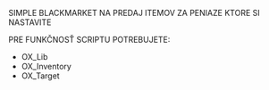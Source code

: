 SIMPLE BLACKMARKET NA PREDAJ ITEMOV ZA PENIAZE KTORE SI NASTAVITE

PRE FUNKČNOSŤ SCRIPTU POTREBUJETE:
- OX_Lib
- OX_Inventory
- OX_Target
